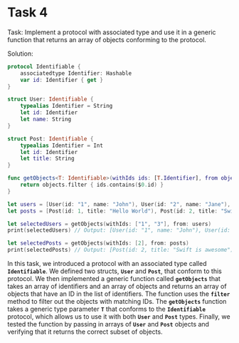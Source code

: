 # Task 4

Task: Implement a protocol with associated type and use it in a generic function
that returns an array of objects conforming to the protocol.

Solution:

```swift
protocol Identifiable {
    associatedtype Identifier: Hashable
    var id: Identifier { get }
}

struct User: Identifiable {
    typealias Identifier = String
    let id: Identifier
    let name: String
}

struct Post: Identifiable {
    typealias Identifier = Int
    let id: Identifier
    let title: String
}

func getObjects<T: Identifiable>(withIds ids: [T.Identifier], from objects: [T]) -> [T] {
    return objects.filter { ids.contains($0.id) }
}

let users = [User(id: "1", name: "John"), User(id: "2", name: "Jane"), User(id: "3", name: "Bob")]
let posts = [Post(id: 1, title: "Hello World"), Post(id: 2, title: "Swift is awesome")]

let selectedUsers = getObjects(withIds: ["1", "3"], from: users)
print(selectedUsers) // Output: [User(id: "1", name: "John"), User(id: "3", name: "Bob")]

let selectedPosts = getObjects(withIds: [2], from: posts)
print(selectedPosts) // Output: [Post(id: 2, title: "Swift is awesome")]
```

In this task, we introduced a protocol with an associated type called
**`Identifiable`**. We defined two structs, **`User`** and **`Post`**, that
conform to this protocol. We then implemented a generic function called
**`getObjects`** that takes an array of identifiers and an array of objects and
returns an array of objects that have an ID in the list of identifiers. The
function uses the **`filter`** method to filter out the objects with matching
IDs. The **`getObjects`** function takes a generic type parameter **`T`** that
conforms to the **`Identifiable`** protocol, which allows us to use it with both
**`User`** and **`Post`** types. Finally, we tested the function by passing in
arrays of **`User`** and **`Post`** objects and verifying that it returns the
correct subset of objects.
